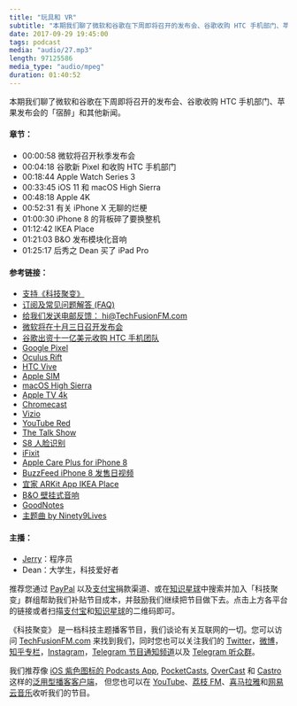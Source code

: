 ```yaml
---
title: "玩具和 VR"
subtitle: "本期我们聊了微软和谷歌在下周即将召开的发布会、谷歌收购 HTC 手机部门、苹果发布会的「宿醉」和其他新闻。"
date: 2017-09-29 19:45:00
tags: podcast
media: "audio/27.mp3"
length: 97125586 
media_type: "audio/mpeg"
duration: 01:40:52
---
```


本期我们聊了微软和谷歌在下周即将召开的发布会、谷歌收购 HTC 手机部门、苹果发布会的「宿醉」和其他新闻。

#### 章节：

- 00:00:58 微软将召开秋季发布会
- 00:04:18 谷歌新 Pixel 和收购 HTC 手机部门
- 00:18:44 Apple Watch Series 3
- 00:33:45 iOS 11 和 macOS High Sierra
- 00:48:18 Apple 4K
- 00:52:31 有关 iPhone X 无聊的烂梗
- 01:00:30 iPhone 8 的背板碎了要换整机
- 01:12:42 IKEA Place
- 01:21:03 B&O 发布模块化音响
- 01:25:17 后秀之 Dean 买了 iPad Pro

#### 参考链接：

- [支持《科技聚变》](https://techfusionfm.com/donate)
- [订阅及常见问题解答 (FAQ)](https://techfusionfm.com/faq)
- [给我们发送电邮反馈： hi@TechFusionFM.com](mailto:hi@techfusionfm.com)
- [微软将在十月三日召开发布会](https://www.theverge.com/2017/9/18/16328344/microsoft-windows-mixed-reality-launch-event-san-francisco-october-3)
- [谷歌出资十一亿美元收购 HTC 手机团队](https://www.bloomberg.com/news/articles/2017-09-21/google-buys-htc-engineers-for-1-1-billion-to-aid-hardware-push)
- [Google Pixel](https://madeby.google.com/phone/)
- [Oculus Rift](https://www.oculus.com/rift/)
- [HTC Vive](https://www.vive.com/cn/)
- [Apple SIM](https://www.apple.com/ipad/apple-sim/)
- [macOS High Sierra](https://www.apple.com/lae/macos/high-sierra/)
- [Apple TV 4k](https://www.apple.com/apple-tv-4k/)
- [Chromecast](https://www.google.com/chromecast/)
- [Vizio](https://www.vizio.com)
- [YouTube Red](https://www.youtube.com/red)
- [The Talk Show ](https://daringfireball.net/thetalkshow/2017/09/15/ep-200)
- [S8 人脸识别](http://www.samsung.com/global/galaxy/galaxy-s8/security/)
- [iFixit](https://www.ifixit.com/Teardown/iPhone+8+Teardown/97481)
- [Apple Care Plus for iPhone 8](Link)
- [BuzzFeed iPhone 8 发售日视频](https://www.youtube.com/watch?v=w-WJZq9E7L8)
- [宜家 ARKit App IKEA Place](https://itunes.apple.com/us/app/ikea-place/id1279244498?mt=8)
- [B&O 壁挂式音响](https://www.bang-olufsen.com/zh/collection/wireless-speaker-systems/beosound-shape)
- [GoodNotes](http://www.goodnotesapp.com/user-guide/getting-started.html)
- [主题曲 by Ninety9Lives](http://99l.tv/BleedingThroughYU)

#### 主播：

- [Jerry](https://twitter.com/jerryfzhang)：程序员
- Dean：大学生，科技爱好者


推荐您通过 [PayPal](https://paypal.me/techfusionfm/5) 以及[支付宝](HTTPS://QR.ALIPAY.COM/FKX09288AJOENI0MVZXM12)捐款渠道、或在[知识星球](https://www.xiaomiquan.com)中搜索并加入「科技聚变」群组帮助我们补贴节目成本，并鼓励我们继续把节目做下去。点击上方各平台的链接或者扫描[支付宝](https://techfusionfm.com/images/QR.JPG)和[知识星球](https://t.zsxq.com/IEmEM3f)的二维码即可。

《科技聚变》 是一档科技主题播客节目，我们谈论有关互联网的一切。您可以访问 [TechFusionFM.com](https://TechFusionFM.com) 来找到我们，同时您也可以关注我们的 [Twitter](http://twitter.com/TechFusionFM)，[微博](http://weibo.com/TechFusionFM)，[知乎专栏](https://zhuanlan.zhihu.com/TechFusion)，[Instagram](http://instagram.com/TechFusionFM)，[Telegram 节目通知频道](https://t.me/TechFusionFM)以及 [Telegram 听众群](https://t.me/TechFusionChat)。

我们推荐像 [iOS 紫色图标的 Podcasts App](https://itunes.apple.com/cn/podcast/id1202658654), [PocketCasts](http://pca.st/podcast/28fcd200-cc7c-0134-10da-25324e2a541d), [OverCast](https://overcast.fm) 和 [Castro](http://supertop.co/castro/) 这样的[泛用型播客客户端](https://techfusionfm.com/faq)， 但您也可以在 [YouTube](https://www.youtube.com/channel/UC6uvHf21Tjm5lepw6P2Ki-Q)、[荔枝 FM](https://www.lizhi.fm/1494013/)、[喜马拉雅](http://www.ximalaya.com/72456289/album/6648521)和[网易云音乐](http://music.163.com/#/djradio?id=347498120)收听我们的节目。